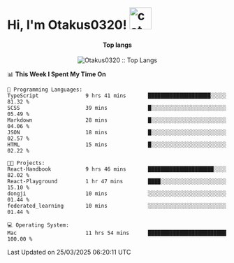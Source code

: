 <h1> Hi, I'm Otakus0320! <img src="https://media.giphy.com/media/mGcNjsfWAjY5AEZNw6/giphy.gif" width="50" alt="cat"></h1>

<h4 align="center">Top langs</h4>

<p align="center"><img src="https://github-readme-stats.vercel.app/api/top-langs/?username=Otakus0320&langs_count=10&theme=tokyonight&layout=compact&timestamp={{random_number}}" alt="Otakus0320 :: Top Langs" /></p>

<!--START_SECTION:waka-->
📊 **This Week I Spent My Time On** 

```text
💬 Programming Languages: 
TypeScript               9 hrs 41 mins       ████████████████████░░░░░   81.32 % 
SCSS                     39 mins             █░░░░░░░░░░░░░░░░░░░░░░░░   05.49 % 
Markdown                 28 mins             █░░░░░░░░░░░░░░░░░░░░░░░░   04.06 % 
JSON                     18 mins             █░░░░░░░░░░░░░░░░░░░░░░░░   02.57 % 
HTML                     15 mins             █░░░░░░░░░░░░░░░░░░░░░░░░   02.22 % 

🐱‍💻 Projects: 
React-Handbook           9 hrs 46 mins       █████████████████████░░░░   82.02 % 
React-Playground         1 hr 47 mins        ████░░░░░░░░░░░░░░░░░░░░░   15.10 % 
dongji                   10 mins             ░░░░░░░░░░░░░░░░░░░░░░░░░   01.44 % 
federated_learning       10 mins             ░░░░░░░░░░░░░░░░░░░░░░░░░   01.44 % 

💻 Operating System: 
Mac                      11 hrs 54 mins      █████████████████████████   100.00 % 
```


 Last Updated on 25/03/2025 06:20:11 UTC
<!--END_SECTION:waka-->

